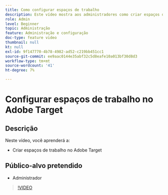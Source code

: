 ```yaml
---
title: Como configurar espaços de trabalho
description: Este vídeo mostra aos administradores como criar espaços de trabalho no Adobe Target.
role: Admin
level: Beginner
topic: Administração
feature: Administração e configuração
doc-type: feature video
thumbnail: null
kt: null
exl-id: 9f147770-4b78-4982-ad52-c219bb451cc1
source-git-commit: ee9aac0144e35abf32c5d8eafe10a013bf30d8d3
workflow-type: tm+mt
source-wordcount: '41'
ht-degree: 7%

---
```


# Configurar espaços de trabalho no Adobe Target

## Descrição

Neste vídeo, você aprenderá a:

* Criar espaços de trabalho no Adobe Target

## Público-alvo pretendido

* Administrador

>[!VIDEO](https://video.tv.adobe.com/v/19463/?quality=12)
